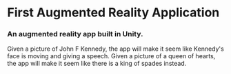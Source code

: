 # First Augmented Reality Application
### An augmented reality app built in Unity. 
Given a picture of John F Kennedy, the app will make it seem like Kennedy's face is moving and giving a speech.
Given a picture of a queen of hearts, the app will make it seem like there is a king of spades instead.
